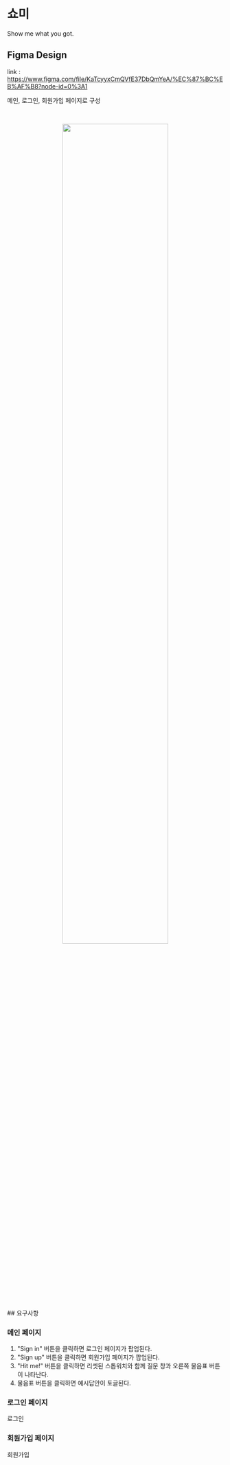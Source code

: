 # 쇼미

Show me what you got.

## Figma Design

link : https://www.figma.com/file/KaTcyyxCmQVfE37DbQmYeA/%EC%87%BC%EB%AF%B8?node-id=0%3A1

메인, 로그인, 회원가입 페이지로 구성

<br>
<p align="center"><img src="#" width="70%" margin="0 auto"></p>

<br>
## 요구사항

### 메인 페이지

1. "Sign in" 버튼을 클릭하면 로그인 페이지가 팝업된다.
2. "Sign up" 버튼을 클릭하면 회원가입 페이지가 팝업된다.
3. "Hit me!" 버튼을 클릭하면 리셋된 스톱워치와 함께 질문 창과 오른쪽 물음표 버튼이 나타난다.
4. 물음표 버튼을 클릭하면 예시답안이 토글된다.

### 로그인 페이지
로그인

### 회원가입 페이지
회원가입
